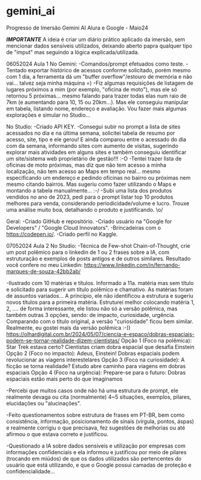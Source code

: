 # gemini_ai
Progresso de Imersão Gemini AI Alura e Google - Maio24

***IMPORTANTE***
A ideia é criar um diário prático aplicado da imersão, sem mencionar dados sensíveis utilizados, deixando aberto papra qualquer tipo de "imput" mas seguindo a lógica explicada/utilizada.


06052024 Aula 1
No Gemini:
-Comandos/prompt efetuados como teste.
-Tentado exportar histórico de acessos conforme solicitado, porém mesmo com 1 dia, a ferramenta dá um "buffer overflow"/estouro de memória e não vai... talvez seja minha máquina =)
-Fiz algumas requisições de listagem de lugares próximos a mim (por exemplo, "oficina de moto"), mas ele só retornou 5 próximas... mesmo falando para trazer todas elas num raio de 7km (e aumentando para 10, 15 ou 20km...). Mas ele conseguiu manipular em tabela, listando nome, endereço e avaliação. Vou fazer mais algumas explorações e simular no Studio...

No Studio:
-Criado API KEY.
-Consegui subir no prompt a lista de sites acessados no dia e na última semana, solicitei tabela de resumo por acesso, site, tipo e ele gerou! E ainda comparou entre o acessado do dia com da semana, informando sites com aumento de visitas, sugerindo explorar mais atividades em alguns sites e também conseguiu identificar um site/sistema web proprietário de gestão!!! :-O
-Tentei trazer lista de oficinas de moto próximas, mas diz que não tem acesso a minha localização, não tem acesso ao Maps em tempo real... mesmo especificando um endereço e pedindo oficinas no bairro ou próximas nem mesmo citando bairros. Mas sugeriu como fazer utilizando o Maps e montando a tabela manualmente... :-/
-Subi uma lista dos produtos vendidos no ano de 2023, pedi para o prompt listar top 10 produtos melhores para venda, considerando periodicidade/volume e lucro. Trouxe uma análise muito boa, detalhando o produto e justificando. \o/

Geral:
-Criado GitHub e repositório.
-Criado usuário na "Google for Developers" / "Google Cloud Innovators".
-Brincadeiras com o https://codepen.io/. 
-Criado perfil no Kaggle.

07052024 Aula 2
No Studio:
-Técnica de Few-shot Chain-of-Thought, crie um post polêmico para o linkedin de 1 ou 2 frases sobre a IA, com estruturação e exemplos de posts antigos e de outros similares. Resultado você confere no meu Linkedin:
https://www.linkedin.com/in/fernando-marques-de-souza-42bb2ab/

-Ilustrado com 10 matérias e títulos. Informado a 11a. matéria mas sem título e solicitado para sugerir um título polêmico e chamativo. As matérias foram de assuntos variados... A princípio, ele não identificou a estrutura e sugeriu novos títulos para a primeira matéria. Estruturei melhor colocando matéria 1, 2, .... de forma interessante, ele listou não só a versão polêmica, mas também outras 3 opções, sendo: de impacto, curiosidade, urgência. Comparando com o título original, a versão "curiosidade" ficou bem similar. Realmente, eu gostei mais da versão polêmica :-))
https://olhardigital.com.br/2024/05/07/ciencia-e-espaco/dobras-espaciais-podem-se-tornar-realidade-dizem-cientistas/
Opção 1 (Foco na polêmica):
Star Trek estava certo? Cientistas criam dobra espacial que desafia Einstein
Opção 2 (Foco no impacto):
Adeus, Einstein! Dobras espaciais podem revolucionar as viagens interestelares
Opção 3 (Foco na curiosidade):
A ficção se torna realidade? Estudo abre caminho para viagens em dobras espaciais
Opção 4 (Foco na urgência):
Prepare-se para o futuro: Dobras espaciais estão mais perto do que imaginamos

-Percebi que muitos casos onde não há uma estrutura de prompt, ele realmente devaga ou cita (normalmente) 4~5 situações, exemplos, pilares, elucidações ou "alucinações".

-Feito questionamentos sobre estrutura de frases em PT-BR, bem como consistência, informação, posicionamento de sinais (vírgula, pontos, áspas) e realmente corrigiu o que precisava, fez sugestões de melhorias ou até afirmou o que estava correto e justificou.

-Questionado a IA sobre dados sensíveis e utilização por empresas com informações confidenciais e ela informou e justificou por meio de pilares (trocando em miúdos) de que os dados utilizados são pertencentes do usuário que está utilizando, e que o Google possui camadas de proteção e confidencialidade...
